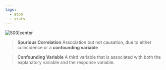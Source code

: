 ```yaml
---
tags:
  - atom
  - stats
---
```

![500|center](confounding-variables.excalidraw.svg)
> **Spurious Correlation**
> Association but not causation, due to either coincidence or a **confounding variable**

> **Confounding Variable**
> A third variable that is associated with both the explanatory variable and the response variable.